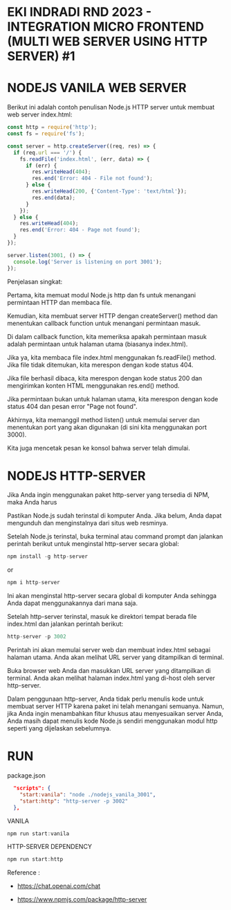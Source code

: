 # EKI INDRADI RND 2023 - INTEGRATION MICRO FRONTEND (MULTI WEB SERVER USING HTTP SERVER) #1 

# NODEJS VANILA WEB SERVER

Berikut ini adalah contoh penulisan Node.js HTTP server untuk membuat web server index.html:

```js
const http = require('http');
const fs = require('fs');

const server = http.createServer((req, res) => {
  if (req.url === '/') {
    fs.readFile('index.html', (err, data) => {
      if (err) {
        res.writeHead(404);
        res.end('Error: 404 - File not found');
      } else {
        res.writeHead(200, {'Content-Type': 'text/html'});
        res.end(data);
      }
    });
  } else {
    res.writeHead(404);
    res.end('Error: 404 - Page not found');
  }
});

server.listen(3001, () => {
  console.log('Server is listening on port 3001');
});

```

Penjelasan singkat:

Pertama, kita memuat modul Node.js http dan fs untuk menangani permintaan HTTP dan membaca file.

Kemudian, kita membuat server HTTP dengan createServer() method dan menentukan callback function untuk menangani permintaan masuk.

Di dalam callback function, kita memeriksa apakah permintaan masuk adalah permintaan untuk halaman utama (biasanya index.html). 

Jika ya, kita membaca file index.html menggunakan fs.readFile() method. Jika file tidak ditemukan, kita merespon dengan kode status 404.

Jika file berhasil dibaca, kita merespon dengan kode status 200 dan mengirimkan konten HTML menggunakan res.end() method.

Jika permintaan bukan untuk halaman utama, kita merespon dengan kode status 404 dan pesan error "Page not found".

Akhirnya, kita memanggil method listen() untuk memulai server dan menentukan port yang akan digunakan (di sini kita menggunakan port 3000). 

Kita juga mencetak pesan ke konsol bahwa server telah dimulai.




# NODEJS HTTP-SERVER

Jika Anda ingin menggunakan paket http-server yang tersedia di NPM, maka Anda harus

Pastikan Node.js sudah terinstal di komputer Anda. Jika belum, Anda dapat mengunduh dan menginstalnya dari situs web resminya.

Setelah Node.js terinstal, buka terminal atau command prompt dan jalankan perintah berikut untuk menginstal http-server secara global:

```js
npm install -g http-server
```

or

```js
npm i http-server
```

Ini akan menginstal http-server secara global di komputer Anda sehingga Anda dapat menggunakannya dari mana saja.

Setelah http-server terinstal, masuk ke direktori tempat berada file index.html dan jalankan perintah berikut:

```js
http-server -p 3002
```

Perintah ini akan memulai server web dan membuat index.html sebagai halaman utama. Anda akan melihat URL server yang ditampilkan di terminal.

Buka browser web Anda dan masukkan URL server yang ditampilkan di terminal. Anda akan melihat halaman index.html yang di-host oleh server http-server.

Dalam penggunaan http-server, Anda tidak perlu menulis kode untuk membuat server HTTP karena paket ini telah menangani semuanya. Namun, jika Anda ingin menambahkan fitur khusus atau menyesuaikan server Anda, Anda masih dapat menulis kode Node.js sendiri menggunakan modul http seperti yang dijelaskan sebelumnya.




# RUN


package.json
```json
  "scripts": {
    "start:vanila": "node ./nodejs_vanila_3001",
    "start:http": "http-server -p 3002"
  },
```

VANILA

```js
npm run start:vanila
```


HTTP-SERVER DEPENDENCY
```js
npm run start:http
```



Reference : 

- https://chat.openai.com/chat

- https://www.npmjs.com/package/http-server